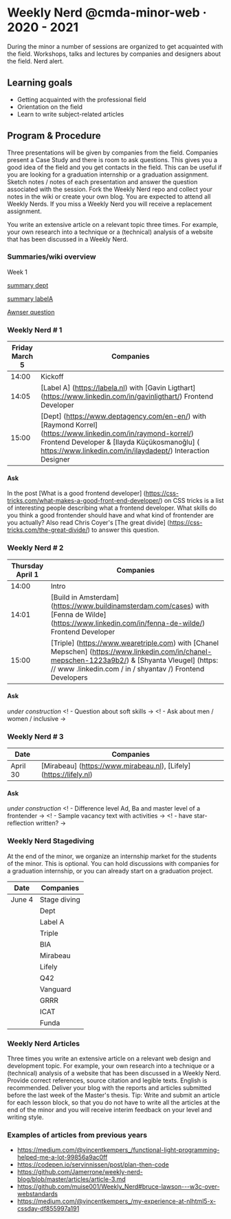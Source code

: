# Weekly Nerd @cmda-minor-web · 2020 - 2021

During the minor a number of sessions are organized to get acquainted with the field.
Workshops, talks and lectures by companies and designers about the field. Nerd alert.

## Learning goals
- Getting acquainted with the professional field
- Orientation on the field
- Learn to write subject-related articles

## Program & Procedure
Three presentations will be given by companies from the field.
Companies present a Case Study and there is room to ask questions.
This gives you a good idea of ​​the field and you get contacts in the field.
This can be useful if you are looking for a graduation internship or a graduation assignment.
Sketch notes / notes of each presentation and answer the question associated with the session.
Fork the Weekly Nerd repo and collect your notes in the wiki or create your own blog.
You are expected to attend all Weekly Nerds.
If you miss a Weekly Nerd you will receive a replacement assignment.
<!-- Tip: Schrijf ook altijd een link-lijstje met (interessante) onderwerpen die aan bod zijn gekomen. -->


You write an extensive article on a relevant topic three times.
For example, your own research into a technique or a (technical) analysis of a website that has been discussed in a Weekly Nerd.






### Summaries/wiki overview

Week 1

[summary dept](https://github.com/RowinRuizendaal/weekly-nerd-2021/wiki/summary-depht)

[summary labelA](https://github.com/RowinRuizendaal/weekly-nerd-2021/wiki/LabelA)

[Awnser question](https://github.com/RowinRuizendaal/weekly-nerd-2021/wiki/week1-question)


### Weekly Nerd # 1

| Friday March 5 | Companies |
| --- | --- |
| 14:00 | Kickoff |
| 14:05 | [Label A] (https://labela.nl) with [Gavin Ligthart] (https://www.linkedin.com/in/gavinligthart/) Frontend Developer |
| 15:00 | [Dept] (https://www.deptagency.com/en-en/) with [Raymond Korrel] (https://www.linkedin.com/in/raymond-korrel/) Frontend Developer & [Ilayda Küçükosmanoğlu] ( https://www.linkedin.com/in/ilaydadept/) Interaction Designer |

#### Ask

In the post [What is a good frontend developer] (https://css-tricks.com/what-makes-a-good-front-end-developer/) on CSS tricks is a list of interesting people describing what a frontend developer. What skills do you think a good frontender should have and what kind of frontender are you actually? Also read Chris Coyer's [The great divide] (https://css-tricks.com/the-great-divide/) to answer this question.




### Weekly Nerd # 2

| Thursday April 1 | Companies |
| --- | --- |
| 14:00 | Intro |
| 14:01 | [Build in Amsterdam] (https://www.buildinamsterdam.com/cases) with [Fenna de Wilde] (https://www.linkedin.com/in/fenna-de-wilde/) Frontend Developer |
| 15:00 | [Triple] (https://www.wearetriple.com) with [Chanel Mepschen] (https://www.linkedin.com/in/chanel-mepschen-1223a9b2/) & [Shyanta Vleugel] (https: // www .linkedin.com / in / shyantav /) Frontend Developers |

#### Ask

 _under construction_
<! - Question about soft skills ->
<! - Ask about men / women / inclusive ->

### Weekly Nerd # 3

| Date | Companies |
| --- | --- |
| April 30 | [Mirabeau] (https://www.mirabeau.nl), [Lifely] (https://lifely.nl) |

#### Ask

 _under construction_
<! - Difference level Ad, Ba and master level of a frontender ->
<! - Sample vacancy text with activities ->
<! - have star-reflection written? ->


### Weekly Nerd Stagediving

At the end of the minor, we organize an internship market for the students of the minor.
This is optional.
You can hold discussions with companies for a graduation internship, or you can already start on a graduation project.

| Date | Companies |
| --- | --- |
| June 4 | Stage diving |
| | Dept |
| | Label A |
| | Triple |
| | BIA |
| | Mirabeau |
| | Lifely |
| | Q42 |
| | Vanguard |
| | GRRR |
| | ICAT |
| | Funda |


### Weekly Nerd Articles

Three times you write an extensive article on a relevant web design and development topic.
For example, your own research into a technique or a (technical) analysis of a website that has been discussed in a Weekly Nerd.
Provide correct references, source citation and legible texts.
English is recommended.
Deliver your blog with the reports and articles submitted before the last week of the Master's thesis.
Tip: Write and submit an article for each lesson block, so that you do not have to write all the articles at the end of the minor and you will receive interim feedback on your level and writing style.


### Examples of articles from previous years

* https://medium.com/@vincentkempers_/functional-light-programming-helped-me-a-lot-99856a9ac0ff
* https://codepen.io/servinnissen/post/plan-then-code
* https://github.com/Jamerrone/weekly-nerd-blog/blob/master/articles/article-3.md
* https://github.com/muise001/Weekly_Nerd#bruce-lawson---w3c-over-webstandards
* https://medium.com/@vincentkempers_/my-experience-at-nlhtml5-x-cssday-df855997a191



